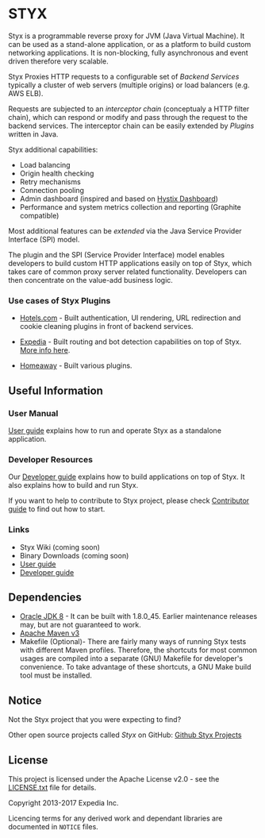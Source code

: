 
# STYX

Styx is a programmable reverse proxy for JVM (Java Virtual Machine). It can be used
as a stand-alone application, or as a platform to build custom networking applications. 
It is non-blocking, fully asynchronous and event driven therefore very scalable.

Styx Proxies HTTP requests to a configurable set of *Backend Services* typically a cluster 
of web servers (multiple origins) or load balancers (e.g. AWS ELB).

Requests are subjected to an *interceptor chain* (conceptualy a HTTP filter chain), which can 
respond or modify and pass through the request to the backend services. The interceptor
chain can be easily extended by *Plugins* written in Java.

Styx additional capabilities:
- Load balancing
- Origin health checking
- Retry mechanisms
- Connection pooling
- Admin dashboard (inspired and based on [Hystix Dashboard](https://github.com/Netflix/Hystrix/wiki/Dashboard))
- Performance and system metrics collection and reporting (Graphite compatible)

Most additional features can be *extended* via the Java Service Provider Interface (SPI) model.

The plugin and the SPI (Service Provider Interface) model enables developers
to build custom HTTP applications easily on top of Styx, which takes care
of common proxy server related functionality. Developers can then concentrate on
the value-add business logic.

### Use cases of Styx Plugins

* [Hotels.com](http://www.hotels.com) - Built authentication, UI rendering,
URL redirection and cookie cleaning plugins in front of backend services.

* [Expedia](http://www.expedia.com) - Built routing and bot detection capabilities on top of Styx. [More
info here](https://conferences.oreilly.com/software-architecture/sa-eu/public/schedule/detail/61826).

* [Homeaway](http://www.homeaway.com) - Built various plugins.


## Useful Information

### User Manual

[User guide](./docs/user-guide.md) explains how to run and operate Styx as a standalone application.

### Developer Resources

Our [Developer guide](./docs/developer-guide.md) explains how to build applications on top of Styx.
It also explains how to build and run Styx.

If you want to help to contribute to Styx project, please check [Contributor guide](./CONTRIBUTING.md) to find out how to start.

### Links

* Styx Wiki (coming soon)
* Binary Downloads (coming soon)
* [User guide](./docs/user-guide.md)
* [Developer guide](./docs/developer-guide.md)


## Dependencies

* [Oracle JDK 8](http://www.oracle.com/technetwork/java/javase/downloads/index.html) - It can be built with 1.8.0_45. 
  Earlier maintenance releases may, but are not guaranteed to work.
* [Apache Maven v3](http://maven.apache.org)
* Makefile (Optional)- There are fairly many ways of running Styx tests with different Maven profiles. Therefore, the 
  shortcuts for most common usages are compiled into a separate (GNU) Makefile for developer's convenience. To 
  take advantage of these shortcuts, a GNU Make build tool must be installed.

## Notice
Not the Styx project that you were expecting to find?

Other open source projects called *Styx* on GitHub:
[Github Styx Projects](https://github.com/search?utf8=%E2%9C%93&q=styx&type=)

## License

This project is licensed under the Apache License v2.0 - see the [LICENSE.txt](LICENSE.txt) file for details.

Copyright 2013-2017 Expedia Inc.

Licencing terms for any derived work and dependant libraries are documented in `NOTICE` files.
